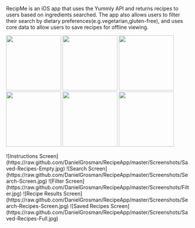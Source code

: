 RecipMe is an iOS app that uses the Yummly API and returns recipes to users based on ingredients searched. The app also allows users to filter their search by dietary preferences(e.g.vegetarian,gluten-free), and uses core data to allow users to save recipes for offline viewing.

<p align="left">
  <img src="https://raw.github.com/DanielGrosman/RecipeApp/master/Screenshots/Launch-Screen.jpg" width="150"/>
  <img src="https://raw.github.com/DanielGrosman/RecipeApp/master/Screenshots/Launch-Screen.jpg" width="150"/>
  <img src="https://raw.github.com/DanielGrosman/RecipeApp/master/Screenshots/Launch-Screen.jpg" width="150"/>
  <img src="https://raw.github.com/DanielGrosman/RecipeApp/master/Screenshots/Launch-Screen.jpg" width="150"/>
  <img src="https://raw.github.com/DanielGrosman/RecipeApp/master/Screenshots/Launch-Screen.jpg" width="150"/>
  <img src="https://raw.github.com/DanielGrosman/RecipeApp/master/Screenshots/Launch-Screen.jpg" width="150"/>
</p>
![Instructions Screen](https://raw.github.com/DanielGrosman/RecipeApp/master/Screenshots/Saved-Recipes-Empty.jpg)
![Search Screen](https://raw.github.com/DanielGrosman/RecipeApp/master/Screenshots/Search-Screen.jpg)
![Filter Screen](https://raw.github.com/DanielGrosman/RecipeApp/master/Screenshots/Filter.jpg)
![Recipe Results Screen](https://raw.github.com/DanielGrosman/RecipeApp/master/Screenshots/Search-Recipes-Screen.jpg)
![Saved Recipes Screen](https://raw.github.com/DanielGrosman/RecipeApp/master/Screenshots/Saved-Recipes-Full.jpg)
